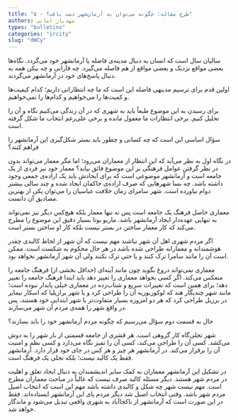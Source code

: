 ```yaml
--- 
title: "۵ - طرح مقاله: چگونه می‌توان به آرمان‌شهر دست یافت؟" 
authors: مهدیار امانی 
types: "bulletins" 
categories: "ircity" 
slug: "dWCy" 
--- 
```

سالیان سال است که انسان به دنبال مدینه‌­ی فاضله یا آرمانشهر خود می‌گردد. نگاه‌‌ها بعضی مواقع نزدیک و بعضی مواقع از هم فاصله می‌گیرد. چه فارابی و چه بیکن همه به دنبال پاسخ‌های خود در آرمانشهر می‌گردند.

اولین قدم برای ترسیم مدینه­ی فاضله این است که ما چه انتظاراتی داریم؛ کدام کیفیت‌ها و کمیت‌ها را می‌خواهیم و کدام‌ها را نمی‌خواهیم.

برای رسیدن به این موضوع طبعاً باید به شهری که در آن زندگی می‌کنیم نگاه و آن را تحلیل ‌کنیم. برخی انتظارات ما مغفول مانده و برخی علی‌رغم انتخاب ما شکل گرفته‌ است.

سؤال اساسی این است که چه کسانی و چطور باید بستر شکل‌گیری این آرمانشهر را فراهم کنند؟

در نگاه اول به نظر می‌آید که این انتظار از معماران می‌رود؛ اما مگر معمار می‌تواند بدون در نظر گرفتن عوامل فرهنگی بر این موضوع فائق بیاید؟ معمار خود نیز فردی از یک جامعه است و آرمانشهر موضوعی است که برای ایجادش باید یک اراده‌ی جمعی وجود داشته باشد. چه بسا شهرهایی که صرف اراده‌ی حاکمان ایجاد شده‌ و چند سالی بیشتر دوام نیاورده‌ است. شهر سامرای زمان خلافت عباسیان را می‌توان یکی از بهترین مصادیق آن دانست.

معماری حاصل فرهنگ یک جامعه است پس نه تنها معمار بلکه هیچ‌کس دیگر نیز نمی‌تواند به تنهایی عهده‌دار ایجاد آرمانشهر باشد. ماریو بوتا بسیار دقیق این موضوع را مطرح می‌کند که کار معمار ساختن در بستر نیست بلکه کار او ساختن بستر است.

اگر مردم شهری اهل آن شهر نباشند مهم نیست که آن شهر از لحاظ کالبدی چقدر هوشمندانه و معمارانه طراحی شده باشد در هر حال محکوم به شکست است. ممکن است آن را مانند سامرا ترک کنند و یا حتی ترک نکنند ولی آن شهر آرمانشهر نخواهد بود.

معماری نمی‌تواند دروغ بگوید چون مانند آینه‌ای (حداقل بخشی از) فرهنگ جامعه را منعکس می‌کند. اگر کسی بخواهد معماری را تغییر دهد باید ابتدا فرهنگ جامعه را تغییر دهد؛ برای همین است که تغییرات سریع و شتاب‌زده در معماری خیلی پایدار نبوده‌ است؛ مانند شهر چندیگار هند که لوکوربوزیه آن را طراحی کرد و یا شهر برازیلیا که اسکار نیمایر در برزیل طراحی کرد که هر دو امروزه بسیار متفاوت‌تر با شهر ابتدایی خود هستند، پس در‌ واقع شهر را همه‌ی مردم آن شهر می‌سازند.

حال به قسمت دوم سؤال می‌رسیم که چگونه مردم آرمانشهر خود را باید بسازند؟

شهر تجلی‌گاه کار گروهی است. هر قشری از جامعه قسمتی از بار شهر را به دوش می‌کشد. کسی آن را طراحی می‌کند، کسی آن را تمیز نگاه می‌دارد و کسی نظم و امنیت آن را برقرار می‌کند. در آرمانشهر هر چیز و هر کس در جای خود قرار دارد. آرمانشهر فقط یک کالبد نیست؛ بلکه تجلی یک فرهنگ است.

در تشکیل این آرمانشهر معماران به کمک سایر اندیشمندان به دنبال ایجاد تعلق و اهلیت در مردم شهر هستند. دیگر مسئله کالبد صرف نیست که غالباً در مباحث معماران مطرح است. مهم نیست شهر چه شکل و کالبدی داشته باشد مهم این است که انتخاب اصیل مردم شهر باشد. وقتی انتخاب اصیل شد دیگر مردم پای این آرمانشهر ایستاده‌اند. فقط در این صورت است که آرمانشهر از ناکجاآباد به شهری واقعی تبدیل می‌شود و ماندگار خواهد شد.